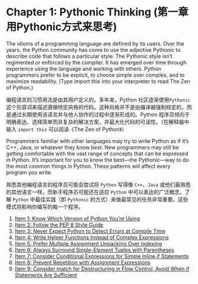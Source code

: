 # Chapter 1: Pythonic Thinking (第一章 用Pythonic方式来思考)
The idioms of a programming language are defined by its users. Over the years, the Python community has come to use the adjective Pythonic to describe code that follows a particular style. The Pythonic style isn’t regimented or enforced by the compiler. It has emerged over time through experience using the language and working with others. Python programmers prefer to be explicit, to choose simple over complex, and to maximize readability. (Type import this into your interpreter to read The Zen of Python.)

编程语言的习惯用法是由其用户定义的。多年来，Python 社区逐渐使用`Pythonic`这个形容词来描述遵循特定风格的代码。这种风格并不是由编译器强制规定的，而是通过长期使用该语言并与他人协作的过程中逐渐形成的。Python 程序员倾向于明确表达、选择简单而非复杂的解决方案，并最大化代码的可读性。（在解释器中输入 `import this` 可以阅读《The Zen of Python》）

Programmers familiar with other languages may try to write Python as if it’s C++, Java, or whatever they know best. New programmers may still be getting comfortable with the vast range of concepts that can be expressed in Python. It’s important for you to know the best—the Pythonic—way to do the most common things in Python. These patterns will affect every program you write.

熟悉其他编程语言的程序员可能会尝试将 `Python` 写得像 `C++`、`Java` 或他们最熟悉的其他语言一样。而新手程序员可能还在适应 `Python` 中可以表达的广泛概念。了解 `Python` 中最佳实践（即 `Pythonic` 的方式）来做最常见的任务非常重要。这些模式将影响你编写的每一个程序。

1. [Item 1: Know Which Version of Python You’re Using](Chapter-1-Item-1-Know-Which-Version-of-Python-You’re-Using.md)
2. [Item 2: Follow the PEP 8 Style Guide](Chapter-1-Item-2-Follow-the-PEP-8-Style-Guide.md)
3. [Item 3: Never Expect Python to Detect Errors at Compile Time](Chapter-1-Item-3-Never-Expect-Python-to-Detect-Errors-at-Compile-Time.md)
4. [Item 4: Write Helper Functions Instead of Complex Expressions](Chapter-1-Item-4-Write-Helper-Functions-Instead-of-Complex-Expressions.md)
5. [Item 5: Prefer Multiple Assignment Unpacking Over Indexing](Chapter-1-Item-5-Prefer-Multiple-Assignment-Unpacking-Over-Indexing.md)
6. [Item 6: Always Surround Single-Element Tuples with Parentheses](Chapter-1-Item-6-Always-Surround-Single-Element-Tuples-with-Parentheses.md)
7. [Item 7: Consider Conditional Expressions for Simple Inline if Statements](Chapter-1-Item-7-Consider-Conditional-Expressions-for-Simple-Inline-if-Statements.md)
8. [Item 8: Prevent Repetition with Assignment Expressions](Chapter-1-Item-8-Prevent-Repetition-with-Assignment-Expressions.md)
9. [Item 9: Consider match for Destructuring in Flow Control, Avoid When if Statements Are Sufficient](Chapter-1-Item-9-Consider-match-for-Destructuring-in-Flow-Control.md)
